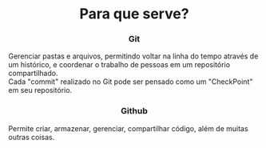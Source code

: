 <div>
    <h1 style="text-align:center;">Para que serve?</h1>
    <div>
        <h3 style="text-align:center;">Git</h3>
        <p>Gerenciar pastas e arquivos, permitindo voltar na linha do tempo através de um histórico, e coordenar o trabalho de pessoas em um repositório compartilhado.<br> Cada "commit" realizado no Git pode ser pensado como um "CheckPoint" em seu repositório.</p>
    </div>
    <div>
        <h3 style="text-align:center;">Github</h3>
        <p>Permite criar, armazenar, gerenciar, compartilhar código, além de muitas outras coisas.</p> <!-- Melhorar aqui -->
    </div>
</div>